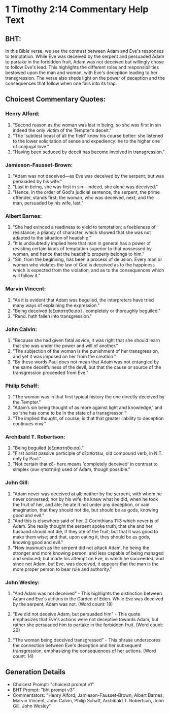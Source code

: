 # 1 Timothy 2:14 Commentary Help Text

## BHT:
In this Bible verse, we see the contrast between Adam and Eve's responses to temptation. While Eve was deceived by the serpent and persuaded Adam to partake in the forbidden fruit, Adam was not deceived but willingly chose to follow Eve's lead. This highlights the different roles and responsibilities bestowed upon the man and woman, with Eve's deception leading to her transgression. The verse also sheds light on the power of deception and the consequences that follow when one falls into its trap.

## Choicest Commentary Quotes:
### Henry Alford:
1. "Second reason as the woman was last in being, so she was first in sin indeed the only victim of the Tempter’s deceit." 
2. "The 'subtlest beast of all the field' knew his course better: she listened to the lower solicitation of sense and expediency: he to the higher one of conjugal love."
3. "Having been seduced by deceit has become involved in transgression."

### Jamieson-Fausset-Brown:
1. "Adam was not deceived—as Eve was deceived by the serpent; but was persuaded by his wife." 
2. "Last in being, she was first in sin—indeed, she alone was deceived."
3. "Hence, in the order of God's judicial sentence, the serpent, the prime offender, stands first; the woman, who was deceived, next; and the man, persuaded by his wife, last."

### Albert Barnes:
1. "She had evinced a readiness to yield to temptation; a feebleness of resistance; a pliancy of character, which showed that she was not adapted to the situation of headship."
2. "It is undoubtedly implied here that man in general has a power of resisting certain kinds of temptation superior to that possessed by woman, and hence that the headship properly belongs to him."
3. "Sin, from the beginning, has been a process of delusion. Every man or woman who violates the law of God is deceived as to the happiness which is expected from the violation, and as to the consequences which will follow it."

### Marvin Vincent:
1. "As it is evident that Adam was beguiled, the interpreters have tried many ways of explaining the expression."
2. "Being deceived [εξαπατηθεισα] . completely or thoroughly beguiled."
3. "Rend. hath fallen into transgression."

### John Calvin:
1. "Because she had given fatal advice, it was right that she should learn that she was under the power and will of another."
2. "The subjection of the woman is the punishment of her transgression, and yet it was imposed on her from the creation."
3. "By these words Paul does not mean that Adam was not entangled by the same deceitfulness of the devil, but that the cause or source of the transgression proceeded from Eve."

### Philip Schaff:
1. "The woman was in that first typical history the one directly deceived by the Tempter." 
2. "Adam’s sin being thought of as more against light and knowledge,’ and so ‘she has come to be in the state of a transgressor.’"
3. "The implied thought, of course, is that that greater liability to deception continues now."

### Archibald T. Robertson:
1. "Being beguiled (εξαπατηθεισα)."
2. "First aorist passive participle of εξαπατεω, old compound verb, in N.T. only by Paul."
3. "Not certain that εξ- here means 'completely deceived' in contrast to simplex (ουκ ηπατηθη) used of Adam, though possible."

### John Gill:
1. "Adam never was deceived at all; neither by the serpent, with whom he never conversed; nor by his wife, he knew what he did, when he took the fruit of her, and ate; he ate it not under any deception, or vain imagination, that they should not die, but should be as gods, knowing good and evil."
2. "And this is elsewhere said of her, 2 Corinthians 11:3 which never is of Adam. She really thought the serpent spoke truth, that she and her husband should not die, if they ate of the fruit; but that it was good to make them wise; and that, upon eating it, they should be as gods, knowing good and evil."
3. "Now inasmuch as the serpent did not attack Adam, he being the stronger and more knowing person, and less capable of being managed and seduced; but made his attempt on Eve, in which he succeeded; and since not Adam, but Eve, was deceived, it appears that the man is the more proper person to bear rule and authority."

### John Wesley:
1. "And Adam was not deceived" - This highlights the distinction between Adam and Eve's actions in the Garden of Eden. While Eve was deceived by the serpent, Adam was not. (Word count: 18)

2. "Eve did not deceive Adam, but persuaded him" - This quote emphasizes that Eve's actions were not deceptive towards Adam, but rather she persuaded him to partake in the forbidden fruit. (Word count: 20)

3. "The woman being deceived transgressed" - This phrase underscores the connection between Eve's deception and her subsequent transgression, emphasizing the consequences of her actions. (Word count: 14)


## Generation Details
- Choicest Prompt: "choicest prompt v1"
- BHT Prompt: "bht prompt v3"
- Commentators: "Henry Alford, Jamieson-Fausset-Brown, Albert Barnes, Marvin Vincent, John Calvin, Philip Schaff, Archibald T. Robertson, John Gill, John Wesley"
